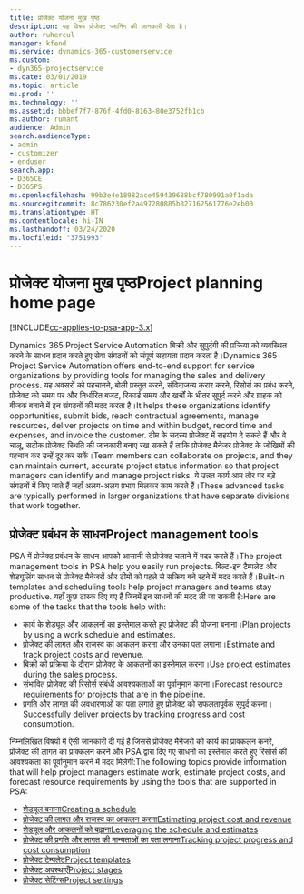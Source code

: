 ```yaml
---
title: प्रोजेक्ट योजना मुख पृष्ठ
description: यह विषय प्रोजेक्ट प्लानिंग की जानकारी देता है।
author: ruhercul
manager: kfend
ms.service: dynamics-365-customerservice
ms.custom:
- dyn365-projectservice
ms.date: 03/01/2019
ms.topic: article
ms.prod: ''
ms.technology: ''
ms.assetid: bbbef7f7-876f-4fd0-8163-80e3752fb1cb
ms.author: rumant
audience: Admin
search.audienceType:
- admin
- customizer
- enduser
search.app:
- D365CE
- D365PS
ms.openlocfilehash: 99b3e4e18982ace459439688bcf780991a0f1ada
ms.sourcegitcommit: 8c786230ef2a497280885b827162561776e2eb00
ms.translationtype: HT
ms.contentlocale: hi-IN
ms.lasthandoff: 03/24/2020
ms.locfileid: "3751993"
---
```

# <a name="project-planning-home-page"></a><span data-ttu-id="bdeda-103">प्रोजेक्ट योजना मुख पृष्ठ</span><span class="sxs-lookup"><span data-stu-id="bdeda-103">Project planning home page</span></span>

[!INCLUDE[cc-applies-to-psa-app-3.x](../includes/cc-applies-to-psa-app-3x.md)]

<span data-ttu-id="bdeda-104">Dynamics 365 Project Service Automation बिक्री और सुपुर्दगी की प्रक्रिया को व्यवस्थित करने के साधन प्रदान करते हुए सेवा संगठनों को संपूर्ण सहायता प्रदान करता है।</span><span class="sxs-lookup"><span data-stu-id="bdeda-104">Dynamics 365 Project Service Automation offers end-to-end support for service organizations by providing tools for managing the sales and delivery process.</span></span> <span data-ttu-id="bdeda-105">यह अवसरों को पहचानने, बोली प्रस्तुत करने, संविदाजन्य करार करने, रिसोर्स का प्रबंध करने, प्रोजेक्ट को समय पर और निर्धारित बजट, रिकार्ड समय और खर्चों के भीतर सुपुर्द करने और ग्राहक को बीजक बनाने में इन संगठनों की मदद करता है।</span><span class="sxs-lookup"><span data-stu-id="bdeda-105">It helps these organizations identify opportunities, submit bids, reach contractual agreements, manage resources, deliver projects on time and within budget, record time and expenses, and invoice the customer.</span></span> <span data-ttu-id="bdeda-106">टीम के सदस्य प्रोजेक्ट में सहयोग दे सकते हैं और वे चालू, सटीक प्रोजेक्ट स्थिति की जानकारी बनाए रख सकते हैं ताकि प्रोजेक्ट मैनेजर प्रोजेक्ट के जोखिमों की पहचान कर उन्हें दूर कर सकें।</span><span class="sxs-lookup"><span data-stu-id="bdeda-106">Team members can collaborate on projects, and they can maintain current, accurate project status information so that project managers can identify and manage project risks.</span></span> <span data-ttu-id="bdeda-107">ये उन्नत कार्य आम तौर पर बड़े संगठनों में किए जाते हैं जहाँ अलग-अलग प्रभाग मिलकर काम करते हैं।</span><span class="sxs-lookup"><span data-stu-id="bdeda-107">These advanced tasks are typically performed in larger organizations that have separate divisions that work together.</span></span>

## <a name="project-management-tools"></a><span data-ttu-id="bdeda-108">प्रोजेक्ट प्रबंधन के साधन</span><span class="sxs-lookup"><span data-stu-id="bdeda-108">Project management tools</span></span>

<span data-ttu-id="bdeda-109">PSA में प्रोजेक्ट प्रबंधन के साधन आपको आसानी से प्रोजेक्ट चलाने में मदद करते हैं।</span><span class="sxs-lookup"><span data-stu-id="bdeda-109">The project management tools in PSA help you easily run projects.</span></span> <span data-ttu-id="bdeda-110">बिल्ट-इन टैम्पलेट और शेड्यूलिंग साधन से प्रोजेक्ट मैनेजरों और टीमों को पहले से सक्रिय बने रहने में मदद करते हैं।</span><span class="sxs-lookup"><span data-stu-id="bdeda-110">Built-in templates and scheduling tools help project managers and teams stay productive.</span></span> <span data-ttu-id="bdeda-111">यहाँ कुछ टास्क दिए गए हैं जिनमें इन साधनों की मदद ली जा सकती है:</span><span class="sxs-lookup"><span data-stu-id="bdeda-111">Here are some of the tasks that the tools help with:</span></span>

- <span data-ttu-id="bdeda-112">कार्य के शेड्यूल और आकलनों का इस्तेमाल करते हुए प्रोजेक्ट की योजना बनाना।</span><span class="sxs-lookup"><span data-stu-id="bdeda-112">Plan projects by using a work schedule and estimates.</span></span>
- <span data-ttu-id="bdeda-113">प्रोजेक्ट की लागत और राजस्व का आकलन करना और उनका पता लगाना।</span><span class="sxs-lookup"><span data-stu-id="bdeda-113">Estimate and track project costs and revenue.</span></span>
- <span data-ttu-id="bdeda-114">बिक्री की प्रक्रिया के दौरान प्रोजेक्ट के आकलनों का इस्तेमाल करना।</span><span class="sxs-lookup"><span data-stu-id="bdeda-114">Use project estimates during the sales process.</span></span>
- <span data-ttu-id="bdeda-115">संभावित प्रोजेक्ट की रिसोर्स संबंधी आवश्यकताओं का पूर्वानुमान करना।</span><span class="sxs-lookup"><span data-stu-id="bdeda-115">Forecast resource requirements for projects that are in the pipeline.</span></span>
- <span data-ttu-id="bdeda-116">प्रगति और लागत की अवधारणाओं का पता लगाते हुए प्रोजेक्ट को सफलतापूर्वक सुपुर्द करना।</span><span class="sxs-lookup"><span data-stu-id="bdeda-116">Successfully deliver projects by tracking progress and cost consumption.</span></span>

<span data-ttu-id="bdeda-117">निम्नलिखित विषयों में ऐसी जानकारी दी गई है जिससे प्रोजेक्ट मैनेजरों को कार्य का प्राक्कलन कनरे, प्रोजेक्ट की लागत का प्राक्कलन करने और PSA द्वारा दिए गए साधनों का इस्तेमाल करते हुए रिसोर्स की आवश्यकता का पूर्वानुमान करने में मदद मिलेगी:</span><span class="sxs-lookup"><span data-stu-id="bdeda-117">The following topics provide information that will help project managers estimate work, estimate project costs, and forecast resource requirements by using the tools that are supported in PSA:</span></span>

- [<span data-ttu-id="bdeda-118">शेड्यूल बनाना</span><span class="sxs-lookup"><span data-stu-id="bdeda-118">Creating a schedule</span></span>](project-creating.md)
- [<span data-ttu-id="bdeda-119">प्रोजेक्ट की लागत और राजस्व का आकलन करना</span><span class="sxs-lookup"><span data-stu-id="bdeda-119">Estimating project cost and revenue</span></span>](project-estimating.md)
- [<span data-ttu-id="bdeda-120">शेड्यूल और आकलनों को बढ़ाना</span><span class="sxs-lookup"><span data-stu-id="bdeda-120">Leveraging the schedule and estimates</span></span>](project-leveraging.md)
- [<span data-ttu-id="bdeda-121">प्रोजेक्ट की प्रगति और लागत की मान्यताओं का पता लगाना</span><span class="sxs-lookup"><span data-stu-id="bdeda-121">Tracking project progress and cost consumption</span></span>](project-tracking.md)
- [<span data-ttu-id="bdeda-122">प्रोजेक्ट टेम्पलेट</span><span class="sxs-lookup"><span data-stu-id="bdeda-122">Project templates</span></span>](project-templates.md)
- [<span data-ttu-id="bdeda-123">प्रोजेक्ट अवस्थाएँ</span><span class="sxs-lookup"><span data-stu-id="bdeda-123">Project stages</span></span>](project-stages.md)
- [<span data-ttu-id="bdeda-124">प्रोजेक्ट सेटिंग्‍स</span><span class="sxs-lookup"><span data-stu-id="bdeda-124">Project settings</span></span>](project-settings.md)
